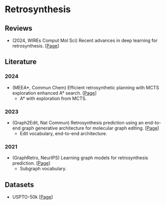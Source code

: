 # Retrosynthesis

## Reviews

* (2024, WIREs Comput Mol Sci) Recent advances in deep learning for retrosynthesis.
  [[Page](./Literature/review2024recentadvances.markdown)]

## Literature

### 2024
* (MEEA*, Commun Chem) Efficient retrosynthetic planning with MCTS exploration enhanced A* search.
[[Page](./Literature/MEEA*.markdown)]
  - A* with exploration from MCTS.


### 2023
* (Graph2Edit, Nat Commun) Retrosynthesis prediction using an end-to-end graph generative architecture for molecular graph editing.
  [[Page](./Literature/Graph2Edits.markdown)]
  - Edit vocabulary, end-to-end architecture.

### 2021
* (GraphRetro, NeurIPS) Learning graph models for retrosynthesis prediction. [[Page](./Literature/GraphRetro.markdown)]
  - Subgraph vocabulary.

## Datasets
* USPTO-50k [[Page](./Datasets/USPTO-50k.markdown)]